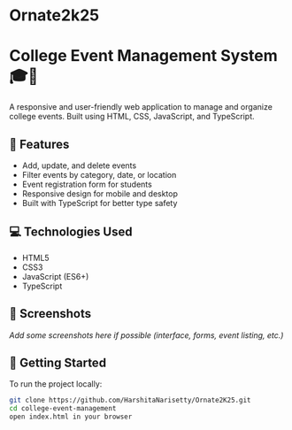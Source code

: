 # Ornate2k25
# College Event Management System 🎓🎉

A responsive and user-friendly web application to manage and organize college events. Built using HTML, CSS, JavaScript, and TypeScript.

## 🔧 Features
- Add, update, and delete events
- Filter events by category, date, or location
- Event registration form for students
- Responsive design for mobile and desktop
- Built with TypeScript for better type safety

## 💻 Technologies Used
- HTML5
- CSS3
- JavaScript (ES6+)
- TypeScript

## 📸 Screenshots
_Add some screenshots here if possible (interface, forms, event listing, etc.)_

## 🚀 Getting Started

To run the project locally:

```bash
git clone https://github.com/HarshitaNarisetty/Ornate2K25.git
cd college-event-management
open index.html in your browser
